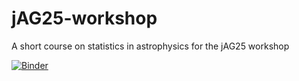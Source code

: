 # jAG25-workshop
A short course on statistics in astrophysics for the jAG25 workshop

[![Binder](https://mybinder.org/badge_logo.svg)](https://mybinder.org/v2/gh/cescalara/jAG25-workshop/HEAD)
